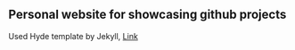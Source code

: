 ## Personal website for showcasing github projects

Used Hyde template by Jekyll, <a href="http://hyde.getpoole.com/">Link</a>